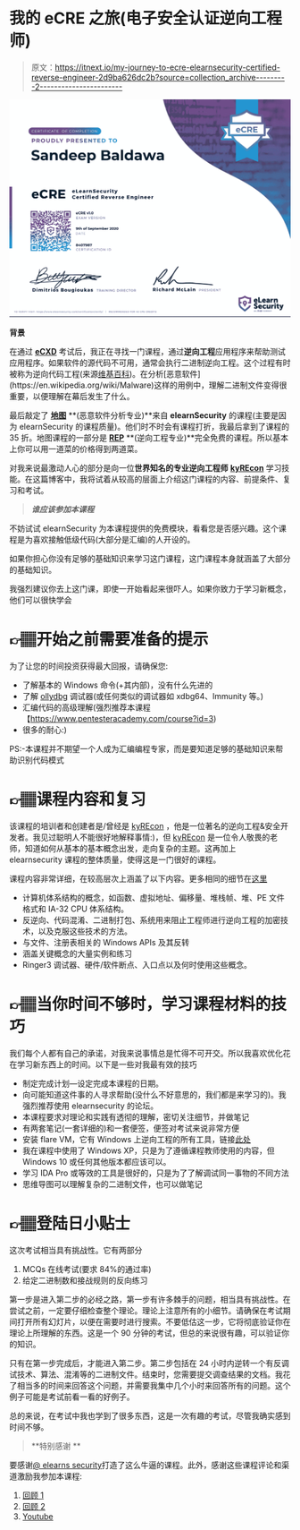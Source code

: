 # 我的 eCRE 之旅(电子安全认证逆向工程师)

> 原文：<https://itnext.io/my-journey-to-ecre-elearnsecurity-certified-reverse-engineer-2d9ba626dc2b?source=collection_archive---------2----------------------->

![](img/da306a20bc1f88eb585e7ff6c9553dfa.png)

**背景**

在通过 [**eCXD**](https://medium.com/@sandeepbaldawa/xds-v1-elearnsecurity-course-review-cda5bb12f95b) 考试后，我正在寻找一门课程，通过**逆向工程**应用程序来帮助测试应用程序。如果软件的源代码不可用，通常会执行二进制逆向工程。这个过程有时被称为逆向代码工程(来源[维基百科](https://en.wikipedia.org/wiki/Reverse_engineering#:~:text=satisfaction%20of%20curiosity.-,Binary%20software,can%20be%20accomplished%20using%20Jad.))。在分析[恶意软件](https://en.wikipedia.org/wiki/Malware)这样的用例中，理解二进制文件变得很重要，以便理解在幕后发生了什么。

最后敲定了 [**地图**](https://www.elearnsecurity.com/course/malware_analysis_professional/) **(恶意软件分析专业)**来自 **elearnSecurity** 的课程(主要是因为 elearnSecurity 的课程质量)。他们时不时会有课程打折，我最后拿到了课程的 35 折。地图课程的一部分是 [**REP**](https://www.elearnsecurity.com/course/reverse_engineering_professional/) **(逆向工程专业)**完全免费的课程。所以基本上你可以用一道菜的价格得到两道菜。

对我来说最激动人心的部分是向一位**世界知名的专业逆向工程师** [**kyREcon**](https://twitter.com/kyREcon) 学习技能。在这篇博客中，我将试着从较高的层面上介绍这门课程的内容、前提条件、复习和考试。

> ***谁应该参加本课程***

不妨试试 elearnSecurity 为本课程提供的免费模块，看看您是否感兴趣。这个课程是为喜欢接触低级代码(大部分是汇编)的人开设的。

如果你担心你没有足够的基础知识来学习这门课程，这门课程本身就涵盖了大部分的基础知识。

我强烈建议你去上这门课，即使一开始看起来很吓人。如果你致力于学习新概念，他们可以很快学会

# 👉🏽开始之前需要准备的提示

为了让您的时间投资获得最大回报，请确保您:

*   了解基本的 Windows 命令(+其内部)，没有什么先进的
*   了解 [ollydbg](http://www.ollydbg.de/version2.html) 调试器(或任何类似的调试器如 xdbg64、Immunity 等。)
*   汇编代码的高级理解(强烈推荐本课程【https://www.pentesteracademy.com/course?id=3)
*   很多的耐心:)

PS:-本课程并不期望一个人成为汇编编程专家，而是要知道足够的基础知识来帮助识别代码模式

# 👉🏽课程内容和复习

该课程的培训者和创建者是/曾经是 [kyREcon](https://twitter.com/kyREcon) ，他是一位著名的逆向工程&安全开发者。我见过聪明人不能很好地解释事情:)，但 [kyREcon](https://twitter.com/kyREcon) 是一位令人敬畏的老师，知道如何从基本的基本概念出发，走向复杂的主题。这再加上 elearnsecurity 课程的整体质量，使得这是一门很好的课程。

课程内容非常详细，在较高层次上涵盖了以下内容。更多相同的细节在[这里](https://dsxte2q2nyjxs.cloudfront.net/Syllabus_REPV1.pdf)

*   计算机体系结构的概念，如函数、虚拟地址、偏移量、堆栈帧、堆、PE 文件格式和 IA-32 CPU 体系结构。
*   反逆向、代码混淆、二进制打包、系统用来阻止工程师进行逆向工程的加密技术，以及克服这些技术的方法。
*   与文件、注册表相关的 Windows APIs 及其反转
*   涵盖关键概念的大量实例和练习
*   Ringer3 调试器、硬件/软件断点、入口点以及何时使用这些概念。

# 👉🏽当你时间不够时，学习课程材料的技巧

我们每个人都有自己的承诺，对我来说事情总是忙得不可开交。所以我喜欢优化花在学习新东西上的时间。以下是一些对我最有效的技巧

*   制定完成计划—设定完成本课程的日期。
*   向可能知道这件事的人寻求帮助(没什么不好意思的，我们都是来学习的)。我强烈推荐使用 elearnsecurity 的论坛。
*   本课程要求对理论和实践有透彻的理解，密切关注细节，并做笔记
*   有两套笔记(一套详细的)和一套便签，便签对考试来说非常方便
*   安装 flare VM，它有 Windows 上逆向工程的所有工具，链接[此处](https://github.com/fireeye/flare-vm)
*   我在课程中使用了 Windows XP，只是为了遵循课程教师使用的内容，但 Windows 10 或任何其他版本都应该可以。
*   学习 IDA Pro 或等效的工具是很好的，只是为了了解调试同一事物的不同方法
*   思维导图可以理解复杂的二进制文件，也可以做笔记

# 👉🏽登陆日小贴士

这次考试相当具有挑战性。它有两部分

1.  MCQs 在线考试(要求 84%的通过率)
2.  给定二进制数和接战规则的反向练习

第一步是进入第二步的必经之路，第一步有许多棘手的问题，相当具有挑战性。在尝试之前，一定要仔细检查整个理论。理论上注意所有的小细节。请确保在考试期间打开所有幻灯片，以便在需要时进行搜索。不要低估这一步，它将彻底验证你在理论上所理解的东西。这是一个 90 分钟的考试，但总的来说很有趣，可以验证你的知识。

只有在第一步完成后，才能进入第二步。第二步包括在 24 小时内逆转一个有反调试技术、算法、混淆等的二进制文件。结束时，您需要提交调查结果的文档。我花了相当多的时间来回答这个问题，并需要我集中几个小时来回答所有的问题。这个例子可能是考试前看一看的好例子。

总的来说，在考试中我也学到了很多东西，这是一次有趣的考试，尽管我确实感到时间不够。

> **特别感谢 **

要感谢[@ elearns security](https://twitter.com/elearnsecurity)打造了这么牛逼的课程。此外，感谢这些课程评论和渠道激励我参加本课程:

1.  [回顾 1](https://ghost.reverside.ch/ecre-certification/)
2.  [回顾 2](https://osandamalith.com/2016/12/08/passed-ecre/)
3.  [Youtube](https://www.youtube.com/channel/UClcE-kVhqyiHCcjYwcpfj9w)